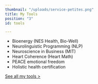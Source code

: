 ```yaml
---
thumbnail: "/uploads/service-petites.png"
title: My Tools
position: "3"
id: tools

---
```

* Bioenergy (NES Health, Bio-Well)
* Neurolinguistic Programming (NLP)
* Neuroscience in Business (MIT)
* Heart Coherence (Heart Math)
* PEACE emotional freedom
* Holistic health certification

[See all my tools >](https://nancybilodeau.com/en/integrative-health-tools)